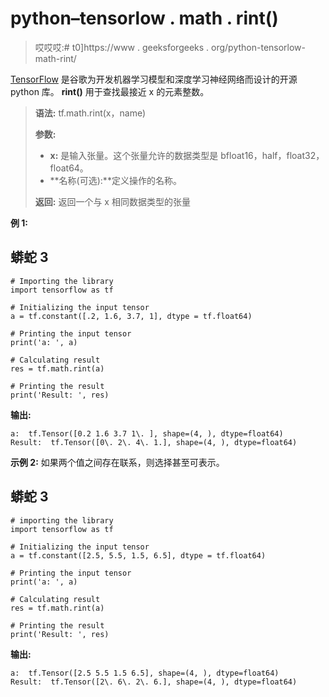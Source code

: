 # python–tensorlow . math . rint()

> 哎哎哎:# t0]https://www . geeksforgeeks . org/python-tensorlow-math-rint/

[TensorFlow](https://www.geeksforgeeks.org/introduction-to-tensorflow/) 是谷歌为开发机器学习模型和深度学习神经网络而设计的开源 python 库。 **rint()** 用于查找最接近 x 的元素整数。

> **语法:** tf.math.rint(x，name)
> 
> **参数:**
> 
> *   **x:** 是输入张量。这个张量允许的数据类型是 bfloat16，half，float32，float64。
> *   **名称(可选):**定义操作的名称。
> 
> **返回:**
> 返回一个与 x 相同数据类型的张量

**例 1:**

## 蟒蛇 3

```
# Importing the library
import tensorflow as tf

# Initializing the input tensor
a = tf.constant([.2, 1.6, 3.7, 1], dtype = tf.float64)

# Printing the input tensor
print('a: ', a)

# Calculating result
res = tf.math.rint(a)

# Printing the result
print('Result: ', res)
```

**输出:**

```
a:  tf.Tensor([0.2 1.6 3.7 1\. ], shape=(4, ), dtype=float64)
Result:  tf.Tensor([0\. 2\. 4\. 1.], shape=(4, ), dtype=float64)

```

**示例 2:** 如果两个值之间存在联系，则选择甚至可表示。

## 蟒蛇 3

```
# importing the library
import tensorflow as tf

# Initializing the input tensor
a = tf.constant([2.5, 5.5, 1.5, 6.5], dtype = tf.float64)

# Printing the input tensor
print('a: ', a)

# Calculating result
res = tf.math.rint(a)

# Printing the result
print('Result: ', res)
```

**输出:**

```
a:  tf.Tensor([2.5 5.5 1.5 6.5], shape=(4, ), dtype=float64)
Result:  tf.Tensor([2\. 6\. 2\. 6.], shape=(4, ), dtype=float64)

```